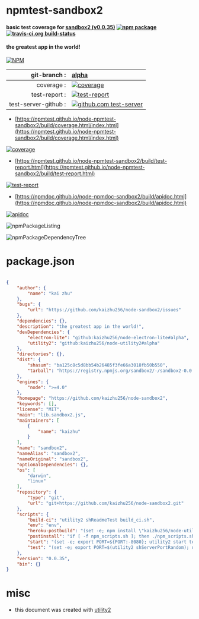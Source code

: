 # npmtest-sandbox2

#### basic test coverage for  [sandbox2 (v0.0.35)](https://github.com/kaizhu256/node-sandbox2)  [![npm package](https://img.shields.io/npm/v/npmtest-sandbox2.svg?style=flat-square)](https://www.npmjs.org/package/npmtest-sandbox2) [![travis-ci.org build-status](https://api.travis-ci.org/npmtest/node-npmtest-sandbox2.svg)](https://travis-ci.org/npmtest/node-npmtest-sandbox2)

#### the greatest app in the world!

[![NPM](https://nodei.co/npm/sandbox2.png?downloads=true&downloadRank=true&stars=true)](https://www.npmjs.com/package/sandbox2)

| git-branch : | [alpha](https://github.com/npmtest/node-npmtest-sandbox2/tree/alpha)|
|--:|:--|
| coverage : | [![coverage](https://npmtest.github.io/node-npmtest-sandbox2/build/coverage.badge.svg)](https://npmtest.github.io/node-npmtest-sandbox2/build/coverage.html/index.html)|
| test-report : | [![test-report](https://npmtest.github.io/node-npmtest-sandbox2/build/test-report.badge.svg)](https://npmtest.github.io/node-npmtest-sandbox2/build/test-report.html)|
| test-server-github : | [![github.com test-server](https://npmtest.github.io/node-npmtest-sandbox2/GitHub-Mark-32px.png)](https://npmtest.github.io/node-npmtest-sandbox2/build/app) || build-artifacts : | [![build-artifacts](https://npmtest.github.io/node-npmtest-sandbox2/glyphicons_144_folder_open.png)](https://github.com/npmtest/node-npmtest-sandbox2/tree/gh-pages/build)|

- [https://npmtest.github.io/node-npmtest-sandbox2/build/coverage.html/index.html](https://npmtest.github.io/node-npmtest-sandbox2/build/coverage.html/index.html)

[![coverage](https://npmtest.github.io/node-npmtest-sandbox2/build/screenshot.buildCi.browser.%252Ftmp%252Fbuild%252Fcoverage.lib.html.png)](https://npmtest.github.io/node-npmtest-sandbox2/build/coverage.html/index.html)

- [https://npmtest.github.io/node-npmtest-sandbox2/build/test-report.html](https://npmtest.github.io/node-npmtest-sandbox2/build/test-report.html)

[![test-report](https://npmtest.github.io/node-npmtest-sandbox2/build/screenshot.buildCi.browser.%252Ftmp%252Fbuild%252Ftest-report.html.png)](https://npmtest.github.io/node-npmtest-sandbox2/build/test-report.html)

- [https://npmdoc.github.io/node-npmdoc-sandbox2/build/apidoc.html](https://npmdoc.github.io/node-npmdoc-sandbox2/build/apidoc.html)

[![apidoc](https://npmdoc.github.io/node-npmdoc-sandbox2/build/screenshot.buildCi.browser.%252Ftmp%252Fbuild%252Fapidoc.html.png)](https://npmdoc.github.io/node-npmdoc-sandbox2/build/apidoc.html)

![npmPackageListing](https://npmtest.github.io/node-npmtest-sandbox2/build/screenshot.npmPackageListing.svg)

![npmPackageDependencyTree](https://npmtest.github.io/node-npmtest-sandbox2/build/screenshot.npmPackageDependencyTree.svg)



# package.json

```json

{
    "author": {
        "name": "kai zhu"
    },
    "bugs": {
        "url": "https://github.com/kaizhu256/node-sandbox2/issues"
    },
    "dependencies": {},
    "description": "the greatest app in the world!",
    "devDependencies": {
        "electron-lite": "github:kaizhu256/node-electron-lite#alpha",
        "utility2": "github:kaizhu256/node-utility2#alpha"
    },
    "directories": {},
    "dist": {
        "shasum": "ba125c8c5d8bb54b26485f3fe66a3018fb50b550",
        "tarball": "https://registry.npmjs.org/sandbox2/-/sandbox2-0.0.35.tgz"
    },
    "engines": {
        "node": ">=4.0"
    },
    "homepage": "https://github.com/kaizhu256/node-sandbox2",
    "keywords": [],
    "license": "MIT",
    "main": "lib.sandbox2.js",
    "maintainers": [
        {
            "name": "kaizhu"
        }
    ],
    "name": "sandbox2",
    "nameAlias": "sandbox2",
    "nameOriginal": "sandbox2",
    "optionalDependencies": {},
    "os": [
        "darwin",
        "linux"
    ],
    "repository": {
        "type": "git",
        "url": "git+https://github.com/kaizhu256/node-sandbox2.git"
    },
    "scripts": {
        "build-ci": "utility2 shReadmeTest build_ci.sh",
        "env": "env",
        "heroku-postbuild": "(set -e; npm install \"kaizhu256/node-utility2#alpha\"; utility2 shDeployHeroku)",
        "postinstall": "if [ -f npm_scripts.sh ]; then ./npm_scripts.sh postinstall; fi",
        "start": "(set -e; export PORT=${PORT:-8080}; utility2 start test.js)",
        "test": "(set -e; export PORT=$(utility2 shServerPortRandom); utility2 test test.js)"
    },
    "version": "0.0.35",
    "bin": {}
}
```



# misc
- this document was created with [utility2](https://github.com/kaizhu256/node-utility2)
